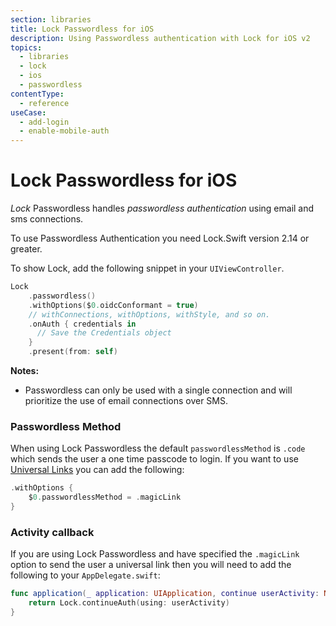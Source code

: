 ```yaml
---
section: libraries
title: Lock Passwordless for iOS
description: Using Passwordless authentication with Lock for iOS v2
topics:
  - libraries
  - lock
  - ios
  - passwordless
contentType:
  - reference
useCase:
  - add-login
  - enable-mobile-auth
---
```

# Lock Passwordless for iOS

<dfn data-key="lock">Lock</dfn> Passwordless handles <dfn data-key="passwordless">passwordless authentication</dfn> using email and sms connections.

To use Passwordless Authentication you need Lock.Swift version 2.14 or greater.

To show Lock, add the following snippet in your `UIViewController`.

```swift
Lock
    .passwordless()
    .withOptions($0.oidcConformant = true)
    // withConnections, withOptions, withStyle, and so on.
    .onAuth { credentials in
      // Save the Credentials object
    }
    .present(from: self)
```

**Notes:**

- Passwordless can only be used with a single connection and will prioritize the use of email connections over SMS.

### Passwordless Method

When using Lock Passwordless the default `passwordlessMethod` is `.code` which sends the user a one time passcode to login. If you want to use [Universal Links](/dashboard/guides/applications/enable-universal-links) you can add the following:

```swift
.withOptions {
    $0.passwordlessMethod = .magicLink
}
```

### Activity callback

If you are using Lock Passwordless and have specified the `.magicLink` option to send the user a universal link then you will need to add the following to your `AppDelegate.swift`:

```swift
func application(_ application: UIApplication, continue userActivity: NSUserActivity, restorationHandler: @escaping ([Any]?) -> Void) -> Bool {
    return Lock.continueAuth(using: userActivity)
}
```